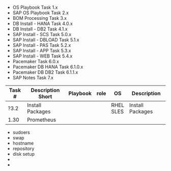 
- OS Playbook Task 1.x
- SAP OS Playbook Task 2.x
- BOM Processing Task 3.x
- DB Install - HANA Task 4.0.x
- DB Install - DB2  Task 4.1.x
- SAP Install - SCS Task 5.0.x
- SAP Install - DBLOAD Task 5.1.x
- SAP Install - PAS Task 5.2.x
- SAP Install - APP Task 5.3.x
- SAP Install - WEB Task 5.4.x
- Pacemaker Task 6.0.x
- Pacemaker DB HANA Task 6.1.0.x
- Pacemaker DB DB2  Task 6.1.1.x
- SAP Notes Task 7.x


|Task #|Description Short |Playbook|role|OS             |Description|
|------|----------------- |--------|----|---------------|-----------|
|?3.2  | Install Packages |        |    | RHEL<br/>SLES | Install Packages |
| 1.30 | Prometheus       |        |    |               |           |


- sudoers
- swap
- hostname
- repository
- disk setup
- 
- 
